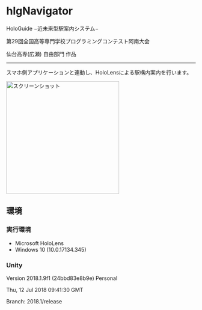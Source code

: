 # hlgNavigator

HoloGuide −近未来型駅案内システム−

第29回全国高等専門学校プログラミングコンテスト阿南大会

仙台高専(広瀬) 自由部門 作品

---

スマホ側アプリケーションと連動し、HoloLensによる駅構内案内を行います。

<img src="https://hologuide.github.io/img/hlgNavigator_1.png" title="スクリーンショット" width="300px">

## 環境

### 実行環境

- Microsoft HoloLens
- Windows 10 (10.0.17134.345)

### Unity

Version 2018.1.9f1 (24bbd83e8b9e) Personal

Thu, 12 Jul 2018 09:41:30 GMT

Branch: 2018.1/release
